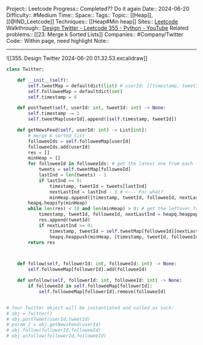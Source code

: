 Project:: Leetcode
Progress:: Completed?? Do it again
Date:: 2024-06-20
Difficulty:: #Medium 
Time:: 
Space:: 
Tags:: 
Topic:: [[Heap]], [[@IND_Leetcode]]
Techniques:: [[Heap#Min heap]]
Sites:: [Leetcode](https://leetcode.com/problems/design-twitter/description/)
Walkthrough:: [Design Twitter - Leetcode 355 - Python - YouTube](https://www.youtube.com/watch?v=pNichitDD2E)
Related problems:: [[23. Merge k Sorted Lists]]
Companies:: #Company/Twitter
Code:: Within page, need highlight
Note:: 

---

![[355. Design Twitter 2024-06-20 01.32.53.excalidraw]]


```python hl:23
class Twitter:

    def __init__(self):
        self.tweetMap = defaultdict(list) # userId: [[timestamp, tweetId]]
        self.followeeMap = defaultdict(set)
        self.timestamp = 0

    def postTweet(self, userId: int, tweetId: int) -> None:
        self.timestamp -= 1
        self.tweetMap[userId].append([self.timestamp, tweetId])

    def getNewsFeed(self, userId: int) -> List[int]:
        # merge k sorted list
        followeeIds = self.followeeMap[userId]
        followeeIds.add(userId)
        res = []
        minHeap = []
        for followeeId in followeeIds: # get the latest one from each followee and owner
            tweets = self.tweetMap[followeeId]
            lastInd = len(tweets) - 1
            if lastInd >= 0:
                timestamp, tweetId = tweets[lastInd]
                nextLastInd = lastInd - 1 # <--- For what?
                minHeap.append([timestamp, tweetId, followeeId, nextLastInd])
        heapq.heapify(minHeap)
        while len(res) < 10 and len(minHeap) > 0: # get the leftover from followee and owner (sorted by timestamp <-- minHeap will help about this)
            timestamp, tweetId, followeeId, nextLastInd = heapq.heappop(minHeap)
            res.append(tweetId)
            if nextLastInd >= 0:
                timestamp, tweetId = self.tweetMap[followeeId][nextLastInd]
                heapq.heappush(minHeap, [timestamp, tweetId, followeeId, nextLastInd - 1])
        return res



    def follow(self, followerId: int, followeeId: int) -> None:
        self.followeeMap[followerId].add(followeeId)

    def unfollow(self, followerId: int, followeeId: int) -> None:
        if followeeId in self.followeeMap[followerId]:
            self.followeeMap[followerId].remove(followeeId)


# Your Twitter object will be instantiated and called as such:
# obj = Twitter()
# obj.postTweet(userId,tweetId)
# param_2 = obj.getNewsFeed(userId)
# obj.follow(followerId,followeeId)
# obj.unfollow(followerId,followeeId)
```